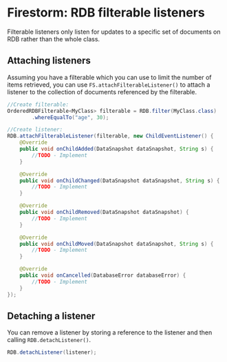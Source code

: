 # Firestorm: RDB filterable listeners

Filterable listeners only listen for updates to a specific set of documents on RDB rather than the whole class.

## Attaching listeners

Assuming you have a filterable which you can use to limit the number of items retrieved, you can use `FS.attachFilterableListener()` 
to attach a listener to the collection of documents referenced by the filterable.

```java
//Create filterable:
OrderedRDBFilterable<MyClass> filterable = RDB.filter(MyClass.class)
        .whereEqualTo("age", 30);

//Create listener:
RDB.attachFilterableListener(filterable, new ChildEventListener() {
    @Override
    public void onChildAdded(DataSnapshot dataSnapshot, String s) {
        //TODO - Implement
    }

    @Override
    public void onChildChanged(DataSnapshot dataSnapshot, String s) {
        //TODO - Implement
    }

    @Override
    public void onChildRemoved(DataSnapshot dataSnapshot) {
        //TODO - Implement
    }

    @Override
    public void onChildMoved(DataSnapshot dataSnapshot, String s) {
        //TODO - Implement
    }

    @Override
    public void onCancelled(DatabaseError databaseError) {
        //TODO - Implement
    }
});
```

## Detaching a listener

You can remove a listener by storing a reference to the listener and then calling `RDB.detachListener()`.

```java
RDB.detachListener(listener);
```